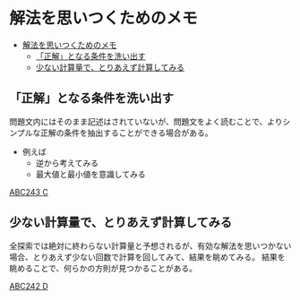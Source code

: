 # 解法を思いつくためのメモ

- [解法を思いつくためのメモ](#解法を思いつくためのメモ)
  - [「正解」となる条件を洗い出す](#正解となる条件を洗い出す)
  - [少ない計算量で、とりあえず計算してみる](#少ない計算量でとりあえず計算してみる)

## 「正解」となる条件を洗い出す

問題文内にはそのまま記述はされていないが、問題文をよく読むことで、よりシンプルな正解の条件を抽出することができる場合がある。

- 例えば
  - 逆から考えてみる
  - 最大値と最小値を意識してみる

[ABC243 C](https://atcoder.jp/contests/abc243/tasks/abc243_c)

## 少ない計算量で、とりあえず計算してみる

全探索では絶対に終わらない計算量と予想されるが、有効な解法を思いつかない場合、とりあえず少ない回数で計算を回してみて、結果を眺めてみる。
結果を眺めることで、何らかの方則が見つかることがある。

[ABC242 D](https://atcoder.jp/contests/abc244/tasks/abc244_d)
